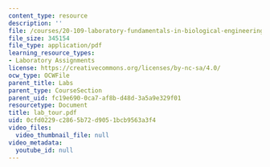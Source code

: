 ```yaml
---
content_type: resource
description: ''
file: /courses/20-109-laboratory-fundamentals-in-biological-engineering-fall-2007/0cfd0229c2865b72d9051bcb9563a3f4_lab_tour.pdf
file_size: 345154
file_type: application/pdf
learning_resource_types:
- Laboratory Assignments
license: https://creativecommons.org/licenses/by-nc-sa/4.0/
ocw_type: OCWFile
parent_title: Labs
parent_type: CourseSection
parent_uid: fc19e690-0ca7-af8b-d48d-3a5a9e329f01
resourcetype: Document
title: lab_tour.pdf
uid: 0cfd0229-c286-5b72-d905-1bcb9563a3f4
video_files:
  video_thumbnail_file: null
video_metadata:
  youtube_id: null
---
```

